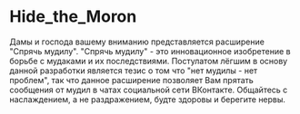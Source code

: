 # Hide_the_Moron

Дамы и господа вашему вниманию представляется расширение "Спрячь мудилу". "Спрячь мудилу" - это инновационное изобретение в борьбе с мудаками и их последствиями. Постулатом лёгшим в основу данной разработки является тезис о том что "нет мудилы - нет проблем", так что данное расширение позволяет Вам прятать сообщения от мудил в чатах социальной сети ВКонтакте. Общайтесь с наслаждением, а не раздражением, будте здоровы и берегите нервы.
